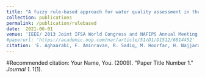 ```yaml
---
title: "A fuzzy rule-based approach for water quality assessment in the distribution network"
collection: publications
permalink: /publication/rulebased
date:  2021-06-01
venue: 'IEEE/ 2013 Joint IFSA World Congress and NAFIPS Annual Meeting (IFSA/NAFIPS)'
#paperurl: 'https://academic.oup.com/nar/article/51/D1/D1512/6814452'
citation: 'E. Aghaarabi, F. Aminravan, R. Sadiq, M. Hoorfar, H. Najjaran and M. J. Rodriguez, "A fuzzy rule-based approach for water quality assessment in the distribution network," 2013 Joint IFSA World Congress and NAFIPS Annual Meeting (IFSA/NAFIPS), Edmonton, AB, Canada, 2013, pp. 1149-1154, doi: 10.1109/IFSA-NAFIPS.2013.6608562. keywords: {Quality assessment;Water pollution;Pragmatics;Fuzzy sets;Pollution measurement;Cognition;Cities and towns}'
---
```



#Recommended citation: Your Name, You. (2009). "Paper Title Number 1." <i>Journal 1</i>. 1(1).
